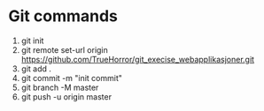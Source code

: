 # Git commands

1. git init
2. git remote set-url origin https://github.com/TrueHorror/git_execise_webapplikasjoner.git
3. git add .
4. git commit -m "init commit"
5. git branch -M master
6. git push -u origin master
